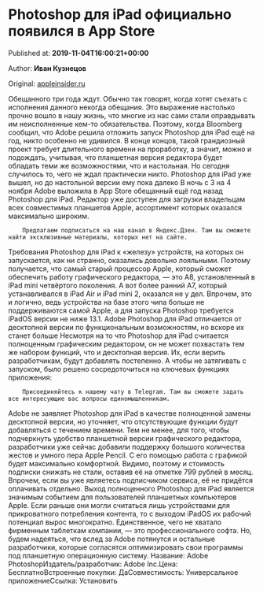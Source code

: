 
# Photoshop для iPad официально появился в App Store

Published at: **2019-11-04T16:00:21+00:00**

Author: **Иван Кузнецов**

Original: [appleinsider.ru](https://appleinsider.ru/app-store/photoshop-dlya-ipad-oficialno-poyavilsya-v-app-store.html)

Обещанного три года ждут. Обычно так говорят, когда хотят съехать с исполнения данного некогда обещания. Это выражение настолько прочно вошло в нашу жизнь, что многие из нас сами стали оправдывать им неисполненные кем-то обязательства. Поэтому, когда Bloomberg сообщил, что Adobe решила отложить запуск Photoshop для iPad ещё на год, никто особенно не удивился. В конце концов, такой грандиозный проект требует длительного времени на проработку, а значит, можно и подождать, учитывая, что планшетная версия редактора будет обладать теми же возможностями, что и настольная. Но сегодня случилось то, чего не ждал практически никто.
Photoshop для iPad уже вышел, но до настольной версии ему пока далеко
В ночь с 3 на 4 ноября Adobe выложила в App Store обещанный ещё год назад Photoshop для iPad. Редактор уже доступен для загрузки владельцам всех совместимых планшетов Apple, ассортимент которых оказался максимально широким.

        Предлагаем подписаться на наш канал в Яндекс.Дзен. Там вы сможете найти эксклюзивные материалы, которых нет на сайте.
      
Требования Photoshop для iPad к «железу» устройств, на которых он запускается, как ни странно, оказались довольно лояльными. Поэтому получается, что самый старый процессор Apple, который сможет обеспечить работу графического редактора, — это A8, установленный в iPad mini четвёртого поколения. А вот более ранний A7, который устанавливался в iPad Air и iPad mini 2, оказался не у дел. Впрочем, это и логично, ведь устройства на базе этого чипа больше не поддерживаются самой Apple, а для запуска Photoshop требуется iPadOS версии не ниже 13.1.
Adobe Photoshop для iPad отличается от десктопной версии по функциональным возможностям, но вскоре их станет больше
Несмотря на то что Photoshop для iPad считается полноценным графическим редактором, он не может похвастать тем же набором функций, что и десктопная версия. Их, если верить разработчикам, будут добавлять постепенно. А чтобы не затягивать с запуском, было решено сосредоточиться на ключевых функциях приложения:

        Присоединяйтесь к нашему чату в Telegram. Там вы сможете задать все интересующие вас вопросы единомышленникам.
      
Adobe не заявляет Photoshop для iPad в качестве полноценной замены десктопной версии, но уточняет, что отсутствующие функции будут добавляться с течением времени. Тем не менее, для того, чтобы подчеркнуть удобство планшетной версии графического редактора, разработчики уже сейчас добавили поддержку большого количества жестов и умного пера Apple Pencil. С его помощью работа с графикой будет максимально комфортной. Видимо, поэтому и стоимость подписки снижать не стали, оставив её на отметке 799 рублей в месяц. Впрочем, если вы уже являетесь подписчиком сервиса, её не придётся оплачивать отдельно.
Выход полноценного Photoshop для iPad является значимым событием для пользователей планшетных компьютеров Apple. Если раньше они могли считаться лишь устройствами для прикроватного потребления контента, то с выходом iPadOS их рабочий потенциал вырос многократно. Единственное, чего не хватало фирменным таблеткам компании, — это профессионального софта. Но, будем надеяться, что вслед за Adobe потянутся и остальные разработчики, которые согласятся оптимизировать свои программы под планшетную операционную систему.
Название: Adobe PhotoshopИздатель/разработчик: Adobe Inc.Цена: БесплатноВстроенные покупки: ДаСовместимость: Универсальное приложениеСсылка: Установить
